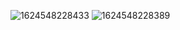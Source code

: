 ![1624548228433](https://user-images.githubusercontent.com/64592857/123290326-cb3e4600-d52e-11eb-9f80-5fb67f4c3b0e.jpg)
![1624548228389](https://user-images.githubusercontent.com/64592857/123290434-e6a95100-d52e-11eb-94b8-1a5f71103b3d.jpg)

